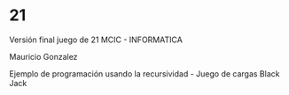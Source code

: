 # 21
Versión final juego de 21
MCIC - INFORMATICA

Mauricio Gonzalez

Ejemplo de programación usando la recursividad - Juego de cargas Black Jack
